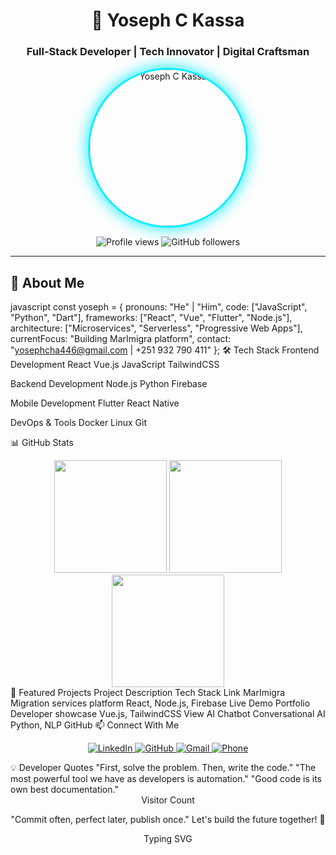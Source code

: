 # <div align="center">🚀 Yoseph C Kassa</div>
### <div align="center">Full-Stack Developer | Tech Innovator | Digital Craftsman</div>

<div align="center">
  <img src="https://avatars.githubusercontent.com/u/133152008?v=4" alt="Yoseph C Kassa" width="250" style="border-radius: 50%; border: 3px solid #0ef; box-shadow: 0 0 25px #0ef;">
</div>

<p align="center">
  <img src="https://komarev.com/ghpvc/?username=yoseph-c-kassa-josa&label=PROFILE+VIEWS&color=0ef&style=for-the-badge" alt="Profile views"/>
  <img src="https://img.shields.io/github/followers/yoseph-c-kassa-josa?label=FOLLOWERS&style=for-the-badge&color=0ef" alt="GitHub followers"/>
</p>

---

## 🚀 About Me

javascript
const yoseph = {
  pronouns: "He" | "Him",
  code: ["JavaScript", "Python", "Dart"],
  frameworks: ["React", "Vue", "Flutter", "Node.js"],
  architecture: ["Microservices", "Serverless", "Progressive Web Apps"],
  currentFocus: "Building MarImigra platform",
  contact: "yosephcha446@gmail.com | +251 932 790 411"
};
🛠 Tech Stack
Frontend Development
React
Vue.js
JavaScript
TailwindCSS

Backend Development
Node.js
Python
Firebase

Mobile Development
Flutter
React Native

DevOps & Tools
Docker
Linux
Git

📊 GitHub Stats
<div align="center"> <img height="180em" src="https://github-readme-stats.vercel.app/api?username=yoseph-c-kassa-josa&show_icons=true&theme=radical&hide_border=true&bg_color=0D1117&include_all_commits=true&count_private=true"/> <img height="180em" src="https://github-readme-stats.vercel.app/api/top-langs/?username=yoseph-c-kassa-josa&layout=compact&theme=radical&hide_border=true&bg_color=0D1117"/> <img height="180em" src="https://github-readme-streak-stats.herokuapp.com/?user=yoseph-c-kassa-josa&theme=radical&hide_border=true&background=0D1117"/></div>
🌟 Featured Projects
Project	Description	Tech Stack	Link
MarImigra	Migration services platform	React, Node.js, Firebase	Live Demo
Portfolio	Developer showcase	Vue.js, TailwindCSS	View
AI Chatbot	Conversational AI	Python, NLP	GitHub
📫 Connect With Me
<p align="center"> <a href="https://linkedin.com/in/yoseph-kassa-1739352a7" target="_blank"> <img src="https://img.shields.io/badge/LinkedIn-0077B5?style=for-the-badge&logo=linkedin&logoColor=white" alt="LinkedIn"/> </a> <a href="https://github.com/yoseph-c-kassa-josa" target="_blank"> <img src="https://img.shields.io/badge/GitHub-100000?style=for-the-badge&logo=github&logoColor=white" alt="GitHub"/> </a> <a href="mailto:yosephcha446@gmail.com"> <img src="https://img.shields.io/badge/Gmail-D14836?style=for-the-badge&logo=gmail&logoColor=white" alt="Gmail"/> </a> <a href="tel:+251932790411"> <img src="https://img.shields.io/badge/Phone-25D366?style=for-the-badge&logo=whatsapp&logoColor=white" alt="Phone"/> </a> </p>
💡 Developer Quotes
"First, solve the problem. Then, write the code."
"The most powerful tool we have as developers is automation."
"Good code is its own best documentation."

<div align="center">
Visitor Count

"Commit often, perfect later, publish once."
Let's build the future together! 🚀

Typing SVG

</div> 
